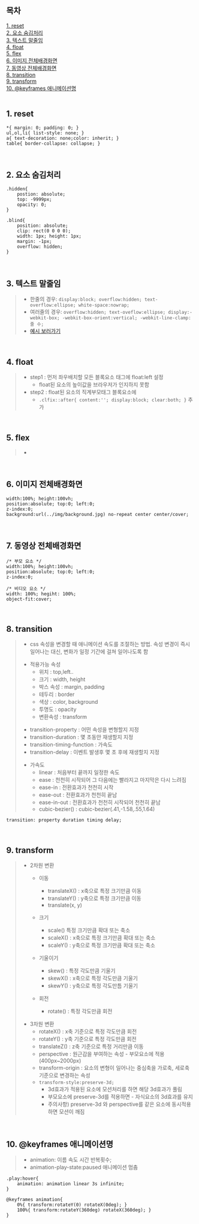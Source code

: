 ## 목차
[1. reset](#1-reset)<br/>
[2. 요소 숨김처리](#2-요소-숨김처리)<br/>
[3. 텍스트 말줄임](#3-텍스트-말줄임)<br/>
[4. float](#4-float)<br/>
[5. flex](#5-flex)<br/>
[6. 이미지 전체배경화면](#6-이미지-전체배경화면)<br/>
[7. 동영상 전체배경화면](#7-동영상-전체배경화면)<br/>
[8. transition](#8-transition)<br/>
[9. transform](#9-transform)<br/>
[10. @keyframes 애니메이션명](#10-keyframes-애니메이션명)<br/>
<br/>

## 1. reset
```
*{ margin: 0; padding: 0; }
ul,ol,li{ list-style: none; }
a{ text-decoration: none;color: inherit; }
table{ border-collapse: collapse; }
```

<br>

## 2. 요소 숨김처리
```
.hidden{
    postion: absolute;
    top: -9999px;
    opacity: 0;
}
 
.blind{
    position: absolute;
    clip: rect(0 0 0 0);
    width: 1px; height: 1px;
    margin: -1px;
    overflow: hidden;
}
```

<br>

## 3. 텍스트 말줄임
> - 한줄의 경우: ```display:block; overflow:hidden; text-overflow:ellipse; white-space:nowrap;```
> - 여러줄의 경우: ```overflow:hidden; text-oveflow:ellipse; display:-webkit-box; -webkit-box-orient:vertical; -webkit-line-clamp:줄 수;```
> - [예시 보러가기](https://ekgoddldi.tistory.com/171?category=980959)

<br>

## 4. float
> * step1 : 먼저 좌우배치할 모든 블록요소 태그에 float:left 설정
>     - float된 요소의 높이값을 브라우저가 인지하지 못함  
> * step2 : float된 요소의 직계부모태그 블록요소에
>     - ```.clfix::after{ content:''; display:block; clear:both; }``` 추가

<br>

## 5. flex
> - 

<br>

## 6. 이미지 전체배경화면
```
width:100%; height:100vh; 
position:absolute; top:0; left:0; 
z-index:0; 
background:url(../img/background.jpg) no-repeat center center/cover;
```

<br>

## 7. 동영상 전체배경화면
```
/* 부모 요소 */
width:100%; height:100vh; 
position:absolute; top:0; left:0; 
z-index:0; 

/* 비디오 요소 */
width: 100%; hegiht: 100%;
object-fit:cover; 
```
<br>

## 8. transition
>  - css 속성을 변경할 때 애니메이션 속도를 조절하는 방법. 속성 변경이 즉시 일어나는 대신, 변화가 일정 기간에 걸쳐 일어나도록 함 
> * 적용가능 속성 
>   - 위치 : top,left.. 
>   - 크기 : width, height 
>   - 박스 속성 : margin, padding 
>   - 테두리 : border 
>   - 색상 : color, background 
>   - 투명도 : opacity 
>   - 변환속성 : transform   
>
> - transition-property : 어떤 속성을 변형할지 지정 
> - transition-duration : 몇 초동안 재생할지 지정 
> - transition-timing-function : 가속도 
> - transition-delay : 이벤트 발생후 몇 초 후에 재생할지 지정   
>
> * 가속도 
>   - linear : 처음부터 끝까지 일정한 속도 
>   - ease : 천천히 시작되어 그 다음에는 빨라지고 마지막은 다시 느려짐 
>   - ease-in : 전환효과가 천천히 시작 
>   - ease-out : 전환효과가 천천히 끝남  
>   - ease-in-out : 전환효과가 천천히 시작되어 천천히 끝남 
>   - cubic-bezier() : cubic-bezier(.41,-1.58,.55,1.64)
```
transition: property duration timing delay; 
```

<br>

## 9. transform
> * 2차원 변환
>   - 이동 
>       - translateX() : x축으로 특정 크기만큼 이동 
>       - translateY() : y축으로 특정 크기만큼 이동 
>       - translate(x, y) 
>
>   - 크기 
>       - scale() 특정 크기만큼 확대 또는 축소 
>       - scaleX() : x축으로 특정 크기만큼 확대 또는 축소 
>       - scaleY() : y축으로 특정 크기만큼 확대 또는 축소 
>
>   - 기울이기 
>       - skew() : 특정 각도만큼 기울기 
>       - skewX() : x축으로 특정 각도만큼 기울기 
>       - skewY() : y축으로 특정 각도만틈 기울기 
>
>   - 회전 
>       - rotate() : 특정 각도만큼 회전 
>
> - 3차원 변환 
>   - rotateX() : x축 기준으로 특정 각도만큼 회전 
>   - rotateY() : y축 기준으로 특정 각도만큼 회전  
>   - translateZ() : z축 기준으로 특정 거리만큼 이동 
>   - perspective : 원근감을 부여하는 속성 - 부모요소에 적용(400px~2000px)
>   - transform-origin : 요소의 변형이 일어나는 중심축을 가로축, 세로축 기준으로 변경하는 속성 
>   - ```transform-style:preserve-3d;```
>       - 3d효과가 적용된 요소에 모션처리를 하면 해당 3d효과가 풀림
>       - 부모요소에 preserve-3d를 적용하면 - 자식요소의 3d효과를 유지 
>       - 주의사항) preserve-3d 와 perspective를 같은 요소에 동시적용하면 모션이 깨짐 

<br>

## 10. @keyframes 애니메이션명
> - animation: 이름 속도 시간 반복횟수; 
> - animation-play-state:paused 애니메이션 멈춤         
```
.play:hover{
    animation: animation linear 3s infinite;  
}

@keyframes animation{
    0%{ transform:rotateY(0) rotateX(0deg); }
    100%{ transform:rotateY(360deg) rotateX(360deg); }
}
```

<br>
